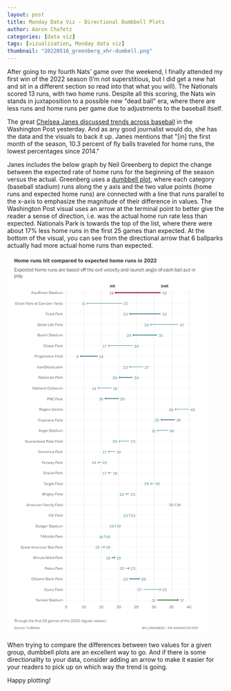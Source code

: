 ```yaml
---
layout: post
title: Monday Data Viz - Directional Dumbbell Plots
author: Aaron Chafetz
categories: [data viz]
tags: [vizualisation, Monday data viz]
thumbnail: "20220516_greenberg_xhr-dumbell.png"
---
```


 After going to my fourth Nats’ game over the weekend, I finally attended my first win of the 2022 season (I’m not superstitious, but I did get a new hat and sit in a different section so read into that what you will). The Nationals scored 13 runs, with two home runs. Despite all this scoring, the Nats win stands in juxtaposition to a possible new "dead ball" era, where there are less runs and home runs per game due to adjustments to the baseball itself. 

The great [Chelsea Janes discussed trends across baseball](https://www.washingtonpost.com/sports/2022/05/14/mlb-dead-baseball-grip/) in the Washington Post yesterday. And as any good journalist would do, she has the data and the visuals to back it up. Janes mentions that "[in] the first month of the season, 10.3 percent of fly balls traveled for home runs, the lowest percentages since 2014." 

Janes includes the below graph by Neil Greenberg to depict the change between the expected rate of home runs for the beginning of the season versus the actual. Greenberg uses a [dumbbell plot](https://datavizproject.com/data-type/dumbbell-plot/), where each category (baseball stadium) runs along the y axis and the two value points (home runs and expected home runs) are connected with a line that runs parallel to the x-axis to emphasize the magnitude of their difference in values. The Washington Post visual uses an arrow at the terminal point to better give the reader a sense of direction, i.e. was the actual home run rate less than expected.  Nationals Park is towards the top of the list, where there were about 17% less home runs in the first 25 games than expected. At the bottom of the visual, you can see from the directional arrow that 6 ballparks actually had more actual home runs than expected.

![dumbbell plot showing the difference between expected home runs and actual home runs through the first 25 games of the 2022 season](/assets/images/posts/20220516_greenberg_xhr-dumbell.png)

When trying to compare the differences between two values for a given group, dumbbell plots are an excellent way to go. And if there is some directionality to your data, consider adding an arrow to make it easier for your readers to pick up on which way the trend is going.

Happy plotting!
